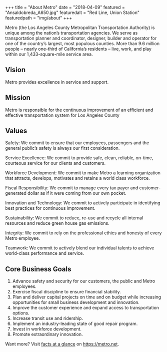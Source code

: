+++
title = "About Metro"
date = "2018-04-09"
featured = "Ansaldobreda_A650.jpg"
featuredalt = "Red Line, Union Station"
featuredpath = "img/about"
+++

Metro (the Los Angeles County Metropolitan Transportation Authority) is unique among the nation’s transportation agencies. We serve as transportation planner and coordinator, designer, builder and operator for one of the country’s largest, most populous counties. More than 9.6 million people – nearly one-third of California’s residents – live, work, and play within our 1,433-square-mile service area.

## Vision
Metro provides excellence in service and support.

## Mission
Metro is responsible for the continuous improvement of an efficient and effective transportation system for Los Angeles County

## Values
Safety: We commit to ensure that our employees, passengers and the general public’s safety is always our first consideration. 

Service Excellence: We commit to provide safe, clean, reliable, on-time, courteous service for our clients and customers. 

Workforce Development: We commit to make Metro a learning organization that attracts, develops, motivates and retains a world class workforce. 

Fiscal Responsibility: We commit to manage every tax payer and customer-generated dollar as if it were coming from our own pocket. 

Innovation and Technology: We commit to actively participate in identifying best practices for continuous improvement. 

Sustainability: We commit to reduce, re-use and recycle all internal resources and reduce green house gas emissions. 

Integrity: We commit to rely on the professional ethics and honesty of every Metro employee. 

Teamwork: We commit to actively blend our individual talents to achieve world-class performance and service.

## Core Business Goals
1. Advance safety and security for our customers, the public and Metro employees.
2. Exercise fiscal discipline to ensure financial stability.
3. Plan and deliver capital projects on time and on budget while increasing opportunities for small business development and innovation.
4. Improve the customer experience and expand access to transportation options.
5. Increase transit use and ridership.
6. Implement an industry-leading state of good repair program.
7. Invest in workforce development.
8. Promote extraordinary innovation.

Want more? Visit [facts at a glance](https://www.metro.net/news/facts-glance/) on https://metro.net.



